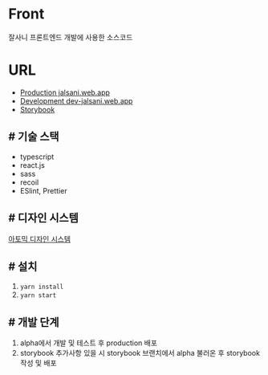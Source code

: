 # Front

잘사니 프론트엔드 개발에 사용한 소스코드

# URL

- [Production jalsani.web.app](https://jalsani.web.app)
- [Development dev-jalsani.web.app](https://dev-jalsani.web.app)
- [Storybook](https://www.chromatic.com/build?appId=64478c54dc454eb1a58ea50c)

## # 기술 스택

- typescript
- react.js
- sass
- recoil
- ESlint, Prettier

## # 디자인 시스템

[아토믹 디자인 시스템](https://atomicdesign.bradfrost.com/chapter-2/)

## # 설치

1. `yarn install`
2. `yarn start`

## # 개발 단계

1. alpha에서 개발 및 테스트 후 production 배포
2. storybook 추가사항 있을 시 storybook 브랜치에서 alpha 불러온 후 storybook 작성 및 배포
